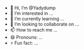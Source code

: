 - 👋 Hi, I’m @Yadydump
- 👀 I’m interested in ...
- 🌱 I’m currently learning ...
- 💞️ I’m looking to collaborate on ...
- 📫 How to reach me ...
- 😄 Pronouns: ...
- ⚡ Fun fact: ...

<!---
Yadydump/Yadydump is a ✨ special ✨ repository because its `README.md` (this file) appears on your GitHub profile.
You can click the Preview link to take a look at your changes.
--->
